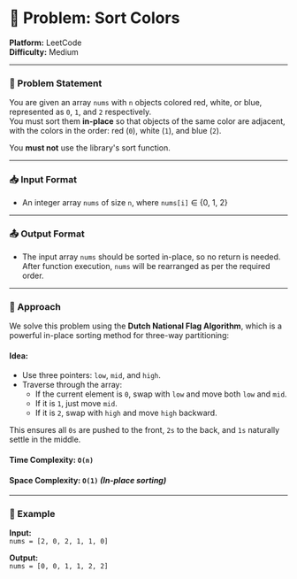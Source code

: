 # 🚩 Problem: Sort Colors  
**Platform:** LeetCode  
**Difficulty:** Medium  

---

### 📝 Problem Statement

You are given an array `nums` with `n` objects colored red, white, or blue, represented as `0`, `1`, and `2` respectively.  
You must sort them **in-place** so that objects of the same color are adjacent, with the colors in the order: red (`0`), white (`1`), and blue (`2`).

You **must not** use the library's sort function.

---

### 📥 Input Format
- An integer array `nums` of size `n`, where `nums[i]` ∈ {0, 1, 2}

---

### 📤 Output Format
- The input array `nums` should be sorted in-place, so no return is needed. After function execution, `nums` will be rearranged as per the required order.

---

### 🧠 Approach

We solve this problem using the **Dutch National Flag Algorithm**, which is a powerful in-place sorting method for three-way partitioning:

#### Idea:
- Use three pointers: `low`, `mid`, and `high`.
- Traverse through the array:
  - If the current element is `0`, swap with `low` and move both `low` and `mid`.
  - If it is `1`, just move `mid`.
  - If it is `2`, swap with `high` and move `high` backward.

This ensures all `0s` are pushed to the front, `2s` to the back, and `1s` naturally settle in the middle.

#### Time Complexity: `O(n)`  
#### Space Complexity: `O(1)` *(In-place sorting)*

---

### 🔢 Example

**Input:**  
`nums = [2, 0, 2, 1, 1, 0]`

**Output:**  
`nums = [0, 0, 1, 1, 2, 2]`

